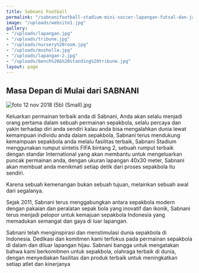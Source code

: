 ```yaml
---
title: Sabnani Football
permalink: "/sabnanifootball-stadium-mini-soccer-lapangan-futsal-dan-jakarta-tangerang-selatan-tangsel.html"
image: "/uploads/website1.jpg"
gallery:
- "/uploads/lapangan.jpg"
- "/uploads/tribune.jpg"
- "/uploads/nursery%20room.jpg"
- "/uploads/musholla.jpg"
- "/uploads/lapangan-2.jpg"
- "/uploads/bench%20&%20standing%20tribune.jpg"
layout: page
---
```


## Masa Depan di Mulai dari SABNANI

![foto 12 nov 2018 (5b) (Small).jpg](/uploads/foto%2012%20nov%202018%20(5b)%20(Small).jpg)

Keluarkan permainan terbaik anda di Sabnani, Anda akan selalu menjadi orang pertama dalam sebuah permainan sepakbola, selalu percaya dan yakin terhadap diri anda sendiri kalau anda bisa mengalahkan dunia lewat kemampuan individu anda dalam sepakbola,  Sabnani terus mendukung kemampuan sepakbola anda melalu fasilitas terbaik, Sabnani Stadium menggunakan rumput sintetis FIFA bintang 2, sebuah rumput terbaik dengan standar International yang akan membantu untuk mengeluarkan puncak permainan anda, dengan ukuran lapangan 40x30 meter, Sabnani akan membuat anda menikmati setiap detik dari proses sepakbola itu sendiri.

Karena sebuah kemenangan bukan sebuah tujuan, melainkan sebuah awal dari segalanya.

Sejak 2011, Sabnani terus  menggabungkan antara sepakbola modern dengan pakaian dan peralatan sepak bola yang inovatif dan ikonik, Sabnani terus menjadi pelopor untuk kemajuan sepakbola Indonesia yang memadukan semangat  dan gaya di luar lapangan.

Sabnani telah menginspirasi dan menstimulasi dunia sepakbola di Indonesia. Dedikasi dan komitmen kami terfokus pada permainan sepakbola di dalam dan diluar lapangan hijau. 
Sabnani bangga untuk mengatakan bahwa kami berkomitmen untuk sepakbola, olahraga terbaik di dunia, dengan menyediakan fasilitas dan produk terbaik untuk meningkatkan setiap atlet dan kinerjanya

